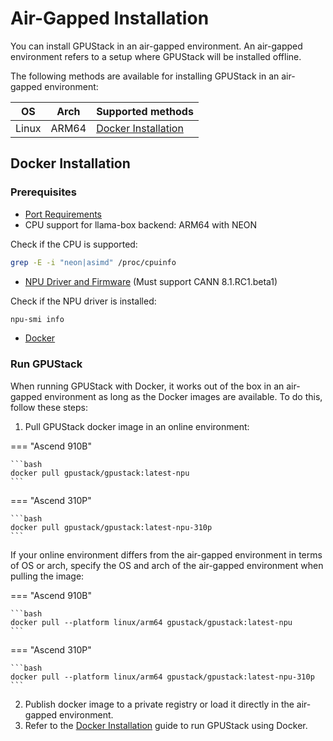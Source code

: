 # Air-Gapped Installation

You can install GPUStack in an air-gapped environment. An air-gapped environment refers to a setup where GPUStack will be installed offline.

The following methods are available for installing GPUStack in an air-gapped environment:

| OS    | Arch  | Supported methods                           |
| ----- | ----- | ------------------------------------------- |
| Linux | ARM64 | [Docker Installation](#docker-installation) |

## Docker Installation

### Prerequisites

- [Port Requirements](../installation-requirements.md#port-requirements)
- CPU support for llama-box backend: ARM64 with NEON

Check if the CPU is supported:

```bash
grep -E -i "neon|asimd" /proc/cpuinfo
```

- [NPU Driver and Firmware](https://www.hiascend.com/hardware/firmware-drivers/community?product=4&model=26&cann=8.0.0.beta1&driver=1.0.28.alpha) (Must support CANN 8.1.RC1.beta1)

Check if the NPU driver is installed:

```bash
npu-smi info
```

- [Docker](https://docs.docker.com/engine/install/)

### Run GPUStack

When running GPUStack with Docker, it works out of the box in an air-gapped environment as long as the Docker images are available. To do this, follow these steps:

1. Pull GPUStack docker image in an online environment:

=== "Ascend 910B"

    ```bash
    docker pull gpustack/gpustack:latest-npu
    ```

=== "Ascend 310P"

    ```bash
    docker pull gpustack/gpustack:latest-npu-310p
    ```

If your online environment differs from the air-gapped environment in terms of OS or arch, specify the OS and arch of the air-gapped environment when pulling the image:

=== "Ascend 910B"

    ```bash
    docker pull --platform linux/arm64 gpustack/gpustack:latest-npu
    ```

=== "Ascend 310P"

    ```bash
    docker pull --platform linux/arm64 gpustack/gpustack:latest-npu-310p
    ```

2. Publish docker image to a private registry or load it directly in the air-gapped environment.
3. Refer to the [Docker Installation](./online-installation.md#docker-installation) guide to run GPUStack using Docker.
